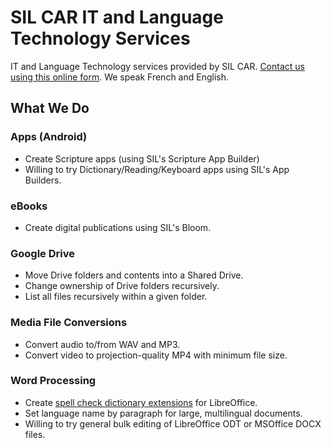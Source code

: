 # SIL CAR IT and Language Technology Services

IT and Language Technology services provided by SIL CAR.
[Contact us using this online form](https://forms.gle/1Db8Re5WDRswCqNF8). We speak French and English.

## What We Do

### Apps (Android)

- Create Scripture apps (using SIL's Scripture App Builder)
- Willing to try Dictionary/Reading/Keyboard apps using SIL's App Builders.

### eBooks

- Create digital publications using SIL's Bloom.

### Google Drive

- Move Drive folders and contents into a Shared Drive.
- Change ownership of Drive folders recursively.
- List all files recursively within a given folder.

### Media File Conversions

- Convert audio to/from WAV and MP3.
- Convert video to projection-quality MP4 with minimum file size.

### Word Processing

- Create [spell check dictionary extensions](https://github.com/sil-car/libreoffice-spellcheck-dictionaries) for LibreOffice.
- Set language name by paragraph for large, multilingual documents.
- Willing to try general bulk editing of LibreOffice ODT or MSOffice DOCX files.
